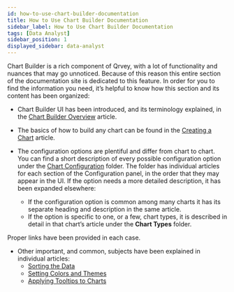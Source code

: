 ```yaml
---
id: how-to-use-chart-builder-documentation
title: How to Use Chart Builder Documentation
sidebar_label: How to Use Chart Builder Documentation
tags: [Data Analyst]
sidebar_position: 1
displayed_sidebar: data-analyst
---
```


<div style={{textAlign: "justify"}}>

Chart Builder is a rich component of Qrvey, with a lot of functionality and nuances that may go unnoticed. Because of this reason this entire section of the documentation site is dedicated to this feature. 
In order for you to find the information you need, it’s helpful to know how this section and its content has been organized:

* Chart Builder UI has been introduced, and its terminology explained, in the [Chart Builder Overview](./overview-of-chart-builder.md) article.
* The basics of how to build any chart can be found in the [Creating a Chart](./creating-charts.md) article.
* The configuration options are plentiful and differ from chart to chart. You can find a short description of every possible configuration option under the [Chart Configuration](./09-Configure%20charts/overview-of-chart-configuration.md) folder. The folder has individual articles for each section of the Configuration panel, in the order that they may appear in the UI. If the option needs a more detailed description, it has been expanded elsewhere:

    * If the configuration option is common among many charts it has its separate heading and description in the same article. 
    * If the option is specific to one, or a few, chart types, it is described in detail in that chart’s article under the **Chart Types** folder.
    
Proper links have been provided in each case.
* Other important, and common, subjects have been explained in individual articles:
  * [Sorting the Data](./sorting.md)
  * [Setting Colors and Themes](./setting-chart-styles.md)
  * [Applying Tooltips to Charts](./tooltips.md)

 


</div>